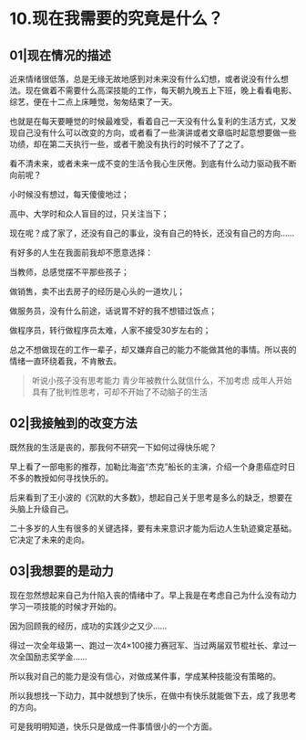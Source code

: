 # 10.现在我需要的究竟是什么？

## 01|现在情况的描述

近来情绪很低落，总是无缘无故地感到对未来没有什么幻想，或者说没有什么想法。现在做着不需要什么高深技能的工作，每天朝九晚五上下班，晚上看看电影、综艺，便在十二点上床睡觉，匆匆结束了一天。

也就是在每天要睡觉的时候最难受，看着自己一天没有什么复利的生活方式，又发现自己没有什么可以改变的方向，或者看了一些演讲或者文章临时起意想要做一些功绩，却在第二天执行一些，或者干脆没有执行的时候不了了之了。

看不清未来，或者未来一成不变的生活令我心生厌倦。到底有什么动力驱动我不断向前呢？

小时候没有想过，每天傻傻地过；

高中、大学时和众人盲目的过，只关注当下；

现在呢？成了家了，还没有自己的事业，没有自己的特长，还没有自己的方向……

有好多的人生在我面前我却不愿意选择：

当教师，总感觉摆不平那些孩子；

做销售，卖不出去房子的经历是心头的一道坎儿；

做服务员，没有什么前途，话说胃不好的我不想错过饭点；

做程序员，转行做程序员太难，人家不接受30岁左右的；

总之不想做现在的工作一辈子，却又嫌弃自己的能力不能做其他的事情。所以丧的情绪一直环绕着我，不肯散去。

> 听说小孩子没有思考能力
> 青少年被教什么就信什么，不加考虑
> 成年人开始具有了批判性思考，可却不开始了不动脑子的生活

## 02|我接触到的改变方法

既然我的生活是丧的，那我何不研究一下如何过得快乐呢？

早上看了一部电影的推荐，加勒比海盗“杰克”船长的主演，介绍一个身患癌症时日不多的教授如何寻找快乐的。

后来看到了王小波的《沉默的大多数》，想起自己关于思考是多么的缺乏，想要在头脑上升级自己。

二十多岁的人生有很多的关键选择，要有未来意识才能为后边人生轨迹奠定基础。它决定了未来的走向。

## 03|我想要的是动力

现在忽然想起来自己为什陷入丧的情绪中了。早上我是在考虑自己为什么没有动力学习一项技能的时候才开始的。

因为回顾我的经历，成功的实践少之又少……

得过一次全年级第一、跑过一次4×100接力赛冠军、当过两届双节棍社长、拿过一次全国励志奖学金……

所以我对自己的能力是没有信心，对做成某件事，学成某种技能没有策略的。

所以我想找一下动力，其中就想到了快乐，在做中有快乐就能做下去，成了我思考的方向。

可是我明明知道，快乐只是做成一件事情很小的一个方面。

